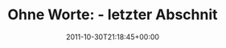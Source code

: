 ---
retweeted: false
source: <a href="http://itunes.apple.com/us/app/twitter/id409789998?mt=12" rel="nofollow">Twitter
  for Mac</a>
entities:
  hashtags: []
  symbols: []
  user_mentions: []
  urls:
  - url: http://t.co/8y0mdVYV
    expanded_url: http://www.polizei.sachsen.de/pd_leipzig/5839.htm
    display_url: polizei.sachsen.de/pd_leipzig/583…
    indices:
    - '12'
    - '32'
display_text_range:
- '0'
- '79'
favorite_count: '1'
id_str: '130755542388977664'
truncated: false
retweet_count: '3'
id: '130755542388977664'
possibly_sensitive: false
created_at: Sun Oct 30 21:18:45 +0000 2011
favorited: false
full_text: 'Ohne Worte:  - letzter Abschnitt: Reinecke Fuchs!!!  Halali'
lang: de
quote_url: http://www.polizei.sachsen.de/pd_leipzig/5839.htm
tags:
- pesos:twitter
date: '2011-10-30T21:18:45+00:00'
src: https://twitter.com/bascht/status/130755542388977664
original_url: https://twitter.com/bascht/status/130755542388977664
type: twitter_tweet
text: 'Ohne Worte:  - letzter Abschnitt: Reinecke Fuchs!!!  Halali'
title: 'Ohne Worte:  - letzter Abschnit'

---